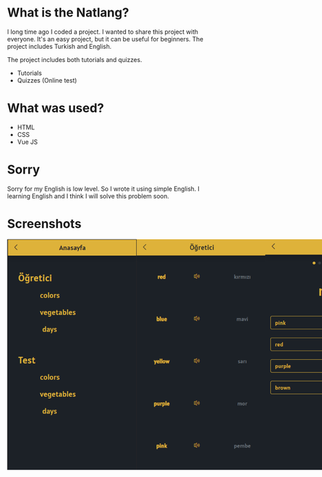 # What is the Natlang?
I long time ago I coded a project. I wanted to share this project with everyone. It's an easy project, but it can be useful for beginners. The project includes Turkish and English.

The project includes both tutorials and quizzes.
* Tutorials
* Quizzes (Online test)

# What was used?
- HTML
- CSS
- Vue JS

# Sorry
Sorry for my English is low level. So I wrote it using simple English. I learning English and I think I will solve this problem soon.

# Screenshots
<div style="display: flex; flex-direction: row;">
  <img src="./Screenshot_1.png" width="300" />
  <img src="./Screenshot_2.png" width="300" />
  <img src="./Screenshot_3.png" width="300" />
</div>
